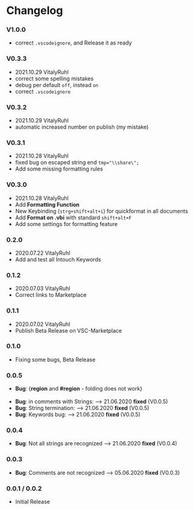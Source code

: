 # Changelog


### V1.0.0

- correct `.vscodeignore`, and Release it as ready

### V0.3.3

- 2021.10.29 VitalyRuhl
- correct some spelling mistakes
- debug per default `off`, instead `on`
- correct `.vscodeignore`

### V0.3.2

- 2021.10.29 VitalyRuhl
- automatic increased number on publish (my mistake)

### V0.3.1

- 2021.10.28 VitalyRuhl
- fixed bug on escaped string end `tmp="\\share\";`
- Add some missing formatting rules

### V0.3.0

- 2021.10.28 VitalyRuhl
- Add **Formatting Function**
- New Keybinding (`strg+shift+alt+i`) for quickformat in all documents
- Add **Format on .vbi** with standard `shift+alt+F`
- Add some settings for formatting feature

### 0.2.0

- 2020.07.22 VitalyRuhl
- Add and test all Intouch Keywords

### 0.1.2

- 2020.07.03 VitalyRuhl
- Correct links to Marketplace

### 0.1.1

- 2020.07.02 VitalyRuhl
- Publish Beta Release on VSC-Marketplace

### 0.1.0

- Fixing some bugs, Beta Release

### 0.0.5

- **Bug**: {**region** and **#region** - folding does not work} <br /><br />
- **Bug**: in comments with Strings: --> 21.06.2020 **fixed** (V0.0.5)
- **Bug**: String termination: --> 21.06.2020 **fixed** (V0.0.5)
- **Bug**: Keywords bug: --> 21.06.2020 **fixed** (V0.0.5)

### 0.0.4

- **Bug**: Not all strings are recognized --> 21.06.2020 **fixed** (V0.0.4)

### 0.0.3

- **Bug**: Comments are not recognized --> 05.06.2020 **fixed** (V0.0.3)

### 0.0.1 / 0.0.2

- Initial Release
